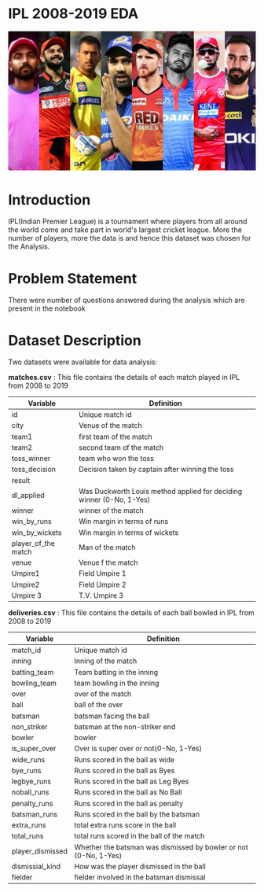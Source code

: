 # IPL 2008-2019 EDA
![](https://github.com/SDS7695/Images/blob/master/IPL_2019.jpg)


# Introduction

IPL(Indian Premier League) is a tournament where players from all around the world come and take part in world's largest cricket league. More the number of players, more the data is and hence this dataset was chosen for the Analysis.

# Problem Statement

There were number of questions answered during the analysis which are present in the notebook 

# Dataset Description

Two datasets were available for data analysis:

**matches.csv** : This file contains the details of each match played in IPL from 2008 to 2019

| Variable          |                     Definition                            |
| ----------------- | --------------------------------------------------------- |
| id	              | Unique match id                  |
| city       |	Venue of the match                         |
| team1       |	first team of the match                           |
| team2       |	second team of the match                                  |
| toss_winner      | team who won the toss                  |
| toss_decision      |	Decision taken by captain after winning the toss                         |
| result       |	                           |
| dl_applied       | Was Duckworth Louis method applied for deciding winner (0-No, 1-Yes)                                  |
| winner              | winner of the match                  |
| win_by_runs      |	Win margin in terms of runs                       |
| win_by_wickets |	Win margin in terms of wickets                     |
| player_of_the match       |	Man of the match                                  |
| venue            | Venue f the match                  |
| Umpire1      |	Field Umpire 1 |
| Umpire2 |	Field Umpire 2 |
| Umpire 3       |	T.V. Umpire 3 |

**deliveries.csv** : This file contains the details of each ball bowled in IPL from 2008 to 2019

| Variable          |                     Definition                            |
| ----------------- | --------------------------------------------------------- |
| match_id	              | Unique match id                  |
| inning     |	Inning of the match                         |
| batting_team      |	Team batting in the inning                          |
| bowling_team |	team bowling in the inning                            |
| over      | over of the match                 |
| ball      | ball of the over                         |
| batsman       |	 batsman facing the ball               |
| non_striker      | batsman at the non-striker end                                  |
| bowler              | bowler          |
| is_super_over     |	Over is super over or not(0-No, 1-Yes)                       |
| wide_runs |	Runs scored in the ball as wide                     |
| bye_runs       |	Runs scored in the ball as Byes                     |
| legbye_runs          | Runs scored in the ball as Leg Byes                  |
| noball_runs     |	Runs scored in the ball as No Ball |
| penalty_runs |	Runs scored in the ball as penalty |
| batsman_runs       |	Runs scored in the ball by the batsman  |
| extra_runs | total extra runs score in the ball |
| total_runs | total runs scored in the ball of the match |
| player_dismissed | Whether the batsman was dismissed by bowler or not (0-No, 1-Yes) |
| dismissial_kind | How was the player dismissed in the ball |
| fielder | fielder involved in the batsman dismissal |  
